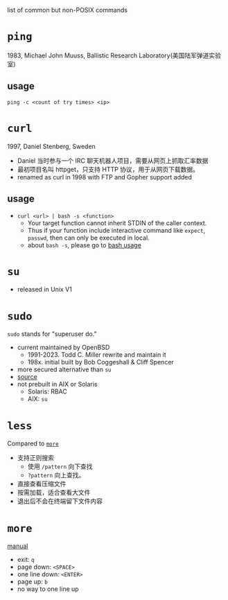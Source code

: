 list of common but non-POSIX commands

# `ping`
1983, Michael John Muuss, Ballistic Research Laboratory(美国陆军弹道实验室)

## usage
`ping -c <count of try times> <ip>`

# `curl`
1997, Daniel Stenberg, Sweden
- Daniel 当时参与一个 IRC 聊天机器人项目，需要从网页上抓取汇率数据
- 最初项目名叫 httpget，只支持 HTTP 协议，用于从网页下载数据。
- renamed as curl in 1998 with FTP and Gopher support added

## usage
- `curl <url> | bash -s <function>`
  - Your target function cannot inherit STDIN of the caller context.
  - Thus if your function include interactive command like `expect`, `passwd`, then can only be executed in local.
  - about `bash -s`, please go to [bash usage](./GNU/bash.md#usage) 

# `su`
- released in Unix V1

# `sudo`
`sudo` stands for "superuser do."
- current maintained by OpenBSD
  - 1991-2023. Todd C. Miller rewrite and maintain it
  - 198x. initial built by Bob Coggeshall & Cliff Spencer
- more secured alternative than `su`
- [source](https://github.com/sudo-project/sudo)
- not prebuilt in AIX or Solaris
  - Solaris: RBAC
  - AIX: `su`
# `less`

Compared to [`more`](#more)
- 支持正则搜索
  - 使用 `/pattern` 向下查找
  - `?pattern` 向上查找。
- 直接查看压缩文件
- 按需加载，适合查看大文件
- 退出后不会在终端留下文件内容

# `more`
[manual](https://man7.org/linux/man-pages/man1/more.1.html)
- exit: `q`
- page down: `<SPACE>`
- one line down: `<ENTER>`
- page up: `b`
- no way to one line up
